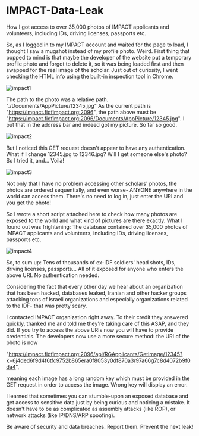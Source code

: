 # IMPACT-Data-Leak
How I got access to over 35,000 photos of IMPACT applicants and volunteers, including IDs, driving licenses, passports etc.

So, as I logged in to my IMPACT account and waited for the page to load, I thought I saw a mugshot instead of my profile photo. Weird.
First thing that popped to mind is that maybe the developer of the website put a temporary profile photo and forgot to delete it, so it was being loaded first and then swapped for the real image of the scholar.
Just out of curiosity, I went checking the HTML info using the built-in inspection tool in Chrome.

![impact1](https://user-images.githubusercontent.com/45766976/113693413-408c3e80-96d7-11eb-8dbe-35a4b9bfa80e.png)

The path to the photo was a relative path. "./Documents/AppPicture/12345.jpg"
As the current path is "https://impact.fidfimpact.org:2096", the path above must be "https://impact.fidfimpact.org:2096/Documents/AppPicture/12345.jpg".
I put that in the address bar and indeed got my picture. So far so good.

![impact2](https://user-images.githubusercontent.com/45766976/113695760-e93b9d80-96d9-11eb-8312-fe4fd7804552.png)

But I noticed this GET request doesn't appear to have any authentication. What if I change 12345.jpg to 12346.jpg? Will I get someone else's photo?
So I tried it, and... Voilà!

![impact3](https://user-images.githubusercontent.com/45766976/113698351-0d4cae00-96dd-11eb-927d-e238eb7fe648.png)

Not only that I have no problem accessing other scholars' photos, the photos are ordered sequentially, and even worse- ANYONE anywhere in the world can access them. There's no need to log in, just enter the URI and you get the photo!

So I wrote a short script attached here to check how many photos are exposed to the world and what kind of pictures are there exactly.
What I found out was frightening:
The database contained over 35,000 photos of IMPACT applicants and volunteers, including IDs, driving licenses, passports etc.

![impact4](https://user-images.githubusercontent.com/45766976/113699306-0c684c00-96de-11eb-98e9-042b7cf6f25c.png)

So, to sum up: Tens of thousands of ex-IDF soldiers' head shots, IDs, driving licenses, passports... All of it exposed for anyone who enters the above URI. No authentication needed.

Considering the fact that every other day we hear about an organization that has been hacked, databases leaked, Iranian and other hacker groups attacking tons of Israeli organizations and especially organizations related to the IDF- that was pretty scary.

I contacted IMPACT organization right away. To their credit they answered quickly, thanked me and told me they're taking care of this ASAP, and they did.
If you try to access the above URIs now you will have to provide credentials.
The developers now use a more secure method: the URI of the photo is now

"https://impact.fidfimpact.org:2096/api/RGApplicants/GetImage/12345?k=6j4ded6f9d4f6tfc9752b865era0f8053y0df870a3r97a66g7c8d4072b9f0da4",

meaning each image has a long random key which must be provided in the GET request in order to access the image. Wrong key will display an error.

I learned that sometimes you can stumble-upon an exposed database and get access to sensitive data just by being curious and noticing a mistake. It doesn't have to be as complicated as assembly attacks (like ROP), or network attacks (like IP/DNS/ARP spoofing). 

Be aware of security and data breaches. Report them. Prevent the next leak!










